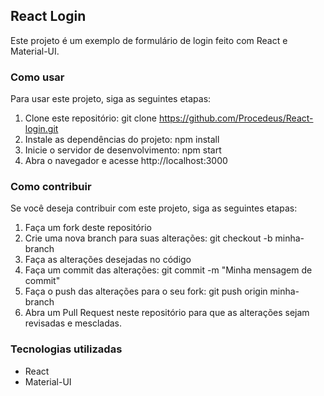 <h2> React Login </h2>
Este projeto é um exemplo de formulário de login feito com React e Material-UI.

### Como usar
Para usar este projeto, siga as seguintes etapas:
1. Clone este repositório: git clone https://github.com/Procedeus/React-login.git
2. Instale as dependências do projeto: npm install
3. Inicie o servidor de desenvolvimento: npm start
4. Abra o navegador e acesse http://localhost:3000

### Como contribuir
Se você deseja contribuir com este projeto, siga as seguintes etapas:
1. Faça um fork deste repositório
2. Crie uma nova branch para suas alterações: git checkout -b minha-branch
3. Faça as alterações desejadas no código
4. Faça um commit das alterações: git commit -m "Minha mensagem de commit"
5. Faça o push das alterações para o seu fork: git push origin minha-branch
6. Abra um Pull Request neste repositório para que as alterações sejam revisadas e mescladas.
### Tecnologias utilizadas
<ul>
  <li>React</li>
  <li>Material-UI</li>
</ul>
